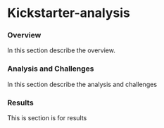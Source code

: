 # Kickstarter-analysis

### Overview
In this section describe the overview.

### Analysis and Challenges
In this section describe the analysis and challenges

### Results
This is section is for results



